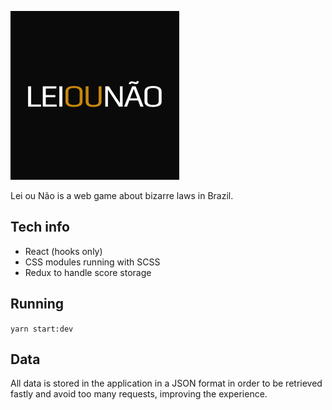 ![Lei ou Não](/public/images/leiounao.png)

Lei ou Não is a web game about bizarre laws in Brazil.

## Tech info
 - React (hooks only)
 - CSS modules running with SCSS
 - Redux to handle score storage

## Running
`yarn start:dev` 

## Data
All data is stored in the application in a JSON format in order to be retrieved fastly and avoid too many requests, improving the experience.


